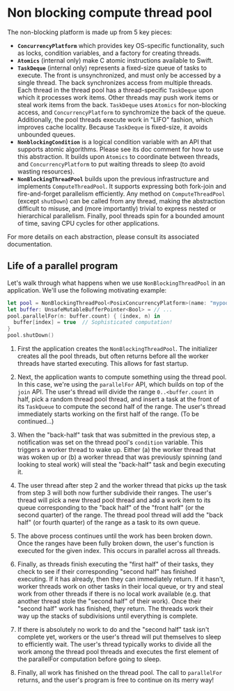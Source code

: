 # Non blocking compute thread pool #

The non-blocking platform is made up from 5 key pieces:

 - **`ConcurrencyPlatform`** which provides key OS-specific functionality, such as locks,
   condition variables, and a factory for creating threads.
 - **`Atomics`** (internal only) make C atomic instructions available to Swift.
 - **`TaskDeque`** (internal only) represents a fixed-size queue of tasks to execute. The front is
   unsynchronized, and must only be accessed by a single thread. The back synchronizes access from
   multiple threads. Each thread in the thread pool has a thread-specific `TaskDeque` upon which it
   processes work items. Other threads may push work items or steal work items from the back.
   `TaskDeque` uses `Atomics` for non-blocking access, and `ConcurrencyPlatform` to synchromize the
   back of the queue. Additionally, the pool threads execute work in "LIFO" fashion, which improves
   cache locality. Because `TaskDeque` is fixed-size, it avoids unbounded queues.
 - **`NonblockingCondition`** is a logical condition variable with an API that supports atomic
   algorithms. Please see its doc comment for how to use this abstraction. It builds upon `Atomics`
   to coordinate between threads, and `ConcurrencyPlatform` to put waiting threads to sleep (to
   avoid wasting resources).
 - **`NonBlockingThreadPool`** builds upon the previous infrastructure and implements
   `ComputeThreadPool`. It supports expressing both fork-join and fire-and-forget parallelism
   efficiently. Any method on `ComputeThreadPool` (except `shutDown`) can be called from any thread,
   making the abstraction difficult to misuse, and (more importantly) trivial to express nested or
   hierarchical parallelism. Finally, pool threads spin for a bounded amount of time, saving CPU
   cycles for other applications.

For more details on each abstraction, please consult its associated documentation.

## Life of a parallel program ##

Let's walk through what happens when we use `NonBlockingThreadPool` in an application. We'll use the
following motivating example:

```swift
let pool = NonBlockingThreadPool<PosixConcurrencyPlatform>(name: "mypool", threadCount: 15)
let buffer: UnsafeMutableBufferPointer<Bool> = // ...
pool.parallelFor(n: buffer.count) { (index, n) in
  buffer[index] = true  // Sophisticated computation!
}
pool.shutDown()
```

1. First the application creates the `NonBlockingThreadPool`. The initializer creates all the pool
   threads, but often returns before all the worker threads have started executing. This allows for
   fast startup.

2. Next, the application wants to compute something using the thread pool. In this case, we're using
   the `parallelFor` API, which builds on top of the `join` API. The user's thread will divide the
   range `0..<buffer.count` in half, pick a random thread pool thread, and insert a task at the
   front of its `TaskQueue` to compute the second half of the range. The user's thread immediately
   starts working on the first half of the range. (To be continued...)

3. When the "back-half" task that was submitted in the previous step, a notification was set on the
   thread pool's `condition` variable. This triggers a worker thread to wake up. Either (a) the
   worker thread that was woken up or (b) a worker thread that was previously spinning (and looking
   to steal work) will steal the "back-half" task and begin executing it.

4. The user thread after step 2 and the worker thread that picks up the task from step 3 will both
   now further subdivide their ranges. The user's thread will pick a new thread pool thread and add
   a work item to its queue corresponding to the "back half" of the "front half" (or the second
   quarter) of the range. The thread pool thread will add the "back half" (or fourth quarter) of the
   range as a task to its own queue.

5. The above process continues until the work has been broken down. Once the ranges have been fully
   broken down, the user's function is executed for the given index. This occurs in parallel across
   all threads.

6. Finally, as threads finish executing the "first half" of their tasks, they check to see if their
   corresponding "second half" has finished executing. If it has already, then they can immediately
   return. If it hasn't, worker threads work on other tasks in their local queue, or try and steal
   work from other threads if there is no local work available (e.g. that another thread stole the
   "second half" of their work). Once their "second half" work has finished, they return. The
   threads work their way up the stacks of subdivisions until everything is complete.

7. If there is absolutely no work to do and the "second half" task isn't complete yet, workers or
   the user's thread will put themselves to sleep to efficiently wait. The user's thread typically
   works to divide all the work among the thread pool threads and executes the first element of the
   parallelFor computation before going to sleep.

8. Finally, all work has finished on the thread pool. The call to `parallelFor` returns, and the
   user's program is free to continue on its merry way!

